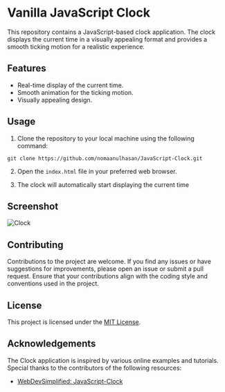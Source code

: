 # Vanilla JavaScript Clock

This repository contains a JavaScript-based clock application. The clock displays the current time in a visually appealing format and provides a smooth ticking motion for a realistic experience.

## Features

- Real-time display of the current time.
- Smooth animation for the ticking motion.
- Visually appealing design.

## Usage

1. Clone the repository to your local machine using the following command:

```git clone https://github.com/nomaanulhasan/JavaScript-Clock.git```


2. Open the `index.html` file in your preferred web browser.

3. The clock will automatically start displaying the current time

## Screenshot

![Clock](/screenshots/analog_clock.png)

## Contributing

Contributions to the project are welcome. If you find any issues or have suggestions for improvements, please open an issue or submit a pull request. Ensure that your contributions align with the coding style and conventions used in the project.

## License

This project is licensed under the [MIT License](https://github.com/nomaanulhasan/JavaScript-Clock/LICENSE).

## Acknowledgements

The Clock application is inspired by various online examples and tutorials. Special thanks to the contributors of the following resources:

- [WebDevSimplified: JavaScript-Clock](https://github.com/WebDevSimplified/JavaScript-Clock)
